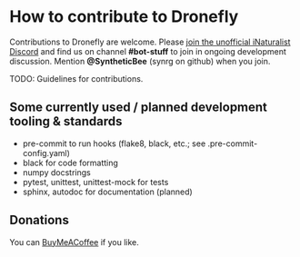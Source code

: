 # How to contribute to Dronefly

Contributions to Dronefly are welcome. Please [join the unofficial iNaturalist Discord](https://discord.gg/kHAUzVR)
and find us on channel **#bot-stuff** to join in ongoing development discussion. Mention **\@SyntheticBee** (synrg on github) when
you join.

TODO: Guidelines for contributions.

## Some currently used / planned development tooling & standards

- pre-commit to run hooks (flake8, black, etc.; see .pre-commit-config.yaml)
- black for code formatting
- numpy docstrings
- pytest, unittest, unittest-mock for tests
- sphinx, autodoc for documentation (planned)

## Donations

You can [BuyMeACoffee](https://www.buymeacoffee.com/SyntheticBee) if you like.
